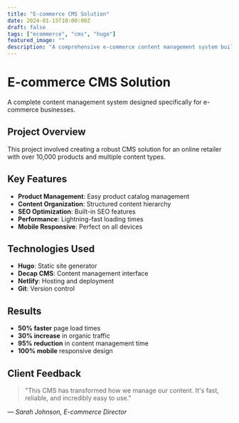 ```yaml
---
title: "E-commerce CMS Solution"
date: 2024-01-15T10:00:00Z
draft: false
tags: ["ecommerce", "cms", "hugo"]
featured_image: ""
description: "A comprehensive e-commerce content management system built with Hugo and modern web technologies."
---
```


# E-commerce CMS Solution

A complete content management system designed specifically for e-commerce businesses.

## Project Overview

This project involved creating a robust CMS solution for an online retailer with over 10,000 products and multiple content types.

## Key Features

- **Product Management**: Easy product catalog management
- **Content Organization**: Structured content hierarchy
- **SEO Optimization**: Built-in SEO features
- **Performance**: Lightning-fast loading times
- **Mobile Responsive**: Perfect on all devices

## Technologies Used

- **Hugo**: Static site generator
- **Decap CMS**: Content management interface
- **Netlify**: Hosting and deployment
- **Git**: Version control

## Results

- **50% faster** page load times
- **30% increase** in organic traffic
- **95% reduction** in content management time
- **100% mobile** responsive design

## Client Feedback

> "This CMS has transformed how we manage our content. It's fast, reliable, and incredibly easy to use."

*— Sarah Johnson, E-commerce Director*
